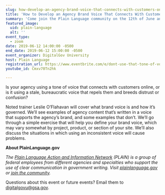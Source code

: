 ```yaml
---
slug: how-develop-an-agency-brand-voice-that-connects-with-customers-online
title: 'How to Develop an Agency Brand Voice That Connects With Customers Online'
summary: 'Come join the Plain Language community on the 12th of June and learn how to develop an agency brand voice!'
featured_image: 
  uid: plain-language
  alt: ''
event_type: 
  - zoom
date: 2019-06-12 14:00:00 -0500
end_date: 2019-06-12 15:00:00 -0500
event_organizer: DigitalGov University
host: Plain Language 
registration_url: https://www.eventbrite.com/e/dont-use-that-tone-of-voice-with-me-how-to-develop-an-agency-brand-voice-registration-61151693361
youtube_id: Cmxv70Tn2hk

---
```


Is your agency using a tone of voice that connects with customers online, or is it using a stale, bureaucratic voice that repels them and breeds distrust or confusion? 
 
Noted trainer Leslie O’Flahavan will cover what brand voice is and how it’s governed. We’ll see examples of agency content that’s written in a voice that supports the agency’s brand, and some examples that don’t. We’ll go through a simple exercise that will help you define your brand voice, which may vary somewhat by project, product, or section of your site. We’ll also discuss the situations in which using an inconsistent voice will cause problems.

**About PlainLanguage.gov** 

_The [Plain Language Action and Information Network](https://www.plainlanguage.gov/about/) (PLAIN) is a group of federal employees from different agencies and specialties who support the use of clear communication in government writing. Visit [plainlanguage.gov](https://www.plainlanguage.gov/) or [join the community](https://www.digitalgov.gov/communities/plain-language/)._ 

Questions about this event or future events? Email them to [digitalgovu@gsa.gov](mailto:digitalgovu@gsa.gov). 
